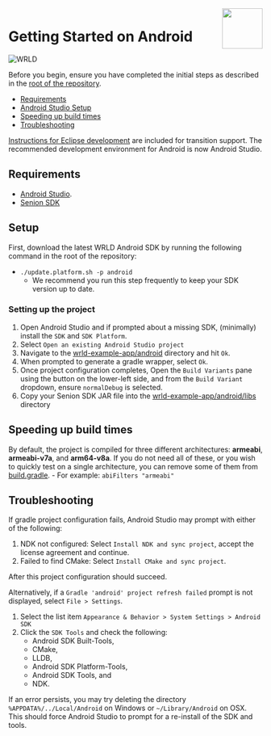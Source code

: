 <a href="http://www.wrld3d.com/">
    <img src="http://cdn2.eegeo.com/wp-content/uploads/2017/04/WRLD_Blue.png" align="right" height="80px" />
</a>

# Getting Started on Android

![WRLD](http://cdn2.eegeo.com/wp-content/uploads/2017/04/screenselection01.png)


Before you begin, ensure you have completed the initial steps as described in the [root of the repository](https://github.com/wrld3d/wrld-example-app).

* [Requirements](#requirements)
* [Android Studio Setup](#setup)
* [Speeding up build times](#speeding-up-build-times)
* [Troubleshooting](#troubleshooting)

[Instructions for Eclipse development](#eclipse-project-setup-legacy) are included for transition support. The recommended development environment for Android is now Android Studio.  

## Requirements

- [Android Studio](https://developer.android.com/studio/index.html).
- [Senion SDK](https://senion.com/)

## Setup

First, download the latest WRLD Android SDK by running the following command in the root of the repository:

*   `./update.platform.sh -p android`
    *   We recommend you run this step frequently to keep your SDK version up to date.

### Setting up the project

1. Open Android Studio and if prompted about a missing SDK, (minimally) install the `SDK` and `SDK Platform`.
2. Select `Open an existing Android Studio project`
3. Navigate to the [wrld-example-app/android](https://github.com/wrld3d/wrld-example-app/tree/master/android) directory and hit `Ok`.
4. When prompted to generate a gradle wrapper, select `Ok`.
5. Once project configuration completes, Open the `Build Variants` pane using the button on the lower-left side, and from the `Build Variant` dropdown, ensure `normalDebug` is selected.
6. Copy your Senion SDK JAR file into the [wrld-example-app/android/libs](https://github.com/wrld3d/wrld-example-app/tree/master/android/libs) directory

## Speeding up build times

By default, the project is compiled for three different architectures: **armeabi**, **armeabi-v7a**, and **arm64-v8a**.
If you do not need all of these, or you wish to quickly test on a single architecture, you can remove some of them from [build.gradle](/android/build.gradle#L42).
    -   For example: `abiFilters "armeabi"`

## Troubleshooting

If gradle project configuration fails, Android Studio may prompt with either of the following:

1. NDK not configured: Select `Install NDK and sync project`, accept the license agreement and continue.
2. Failed to find CMake: Select `Install CMake and sync project`.

After this project configuration should succeed.

Alternatively, if a `Gradle 'android' project refresh failed` prompt is not displayed, select `File > Settings`.

1. Select the list item `Appearance & Behavior > System Settings > Android SDK`
2. Click the `SDK Tools` and check the following:
    * Android SDK Built-Tools,
    * CMake,
    * LLDB,
    * Android SDK Platform-Tools,
    * Android SDK Tools, and
    * NDK.

If an error persists, you may try deleting the directory `%APPDATA%/../Local/Android` on Windows or `~/Library/Android` on OSX.  This should force Android Studio to prompt for a re-install of the SDK and tools.
